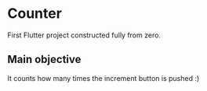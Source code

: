 # Counter

First Flutter project constructed fully from zero.

## Main objective

It counts how many times the increment button is pushed :)
